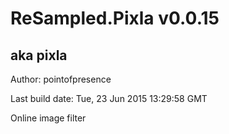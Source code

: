 # ReSampled.Pixla v0.0.15
## aka pixla

Author: pointofpresence

Last build date: Tue, 23 Jun 2015 13:29:58 GMT

Online image filter